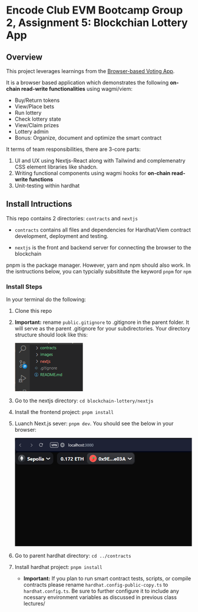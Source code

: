 # Encode Club EVM Bootcamp Group 2, Assignment 5: Blockchian Lottery App

## Overview

This project leverages learnings from the [Browser-based Voting App](https://github.com/codesport/erc20votes-part2). 


It is a browser based application which demonstrates the following **on-chain read-write functionalities** using wagmi/viem:

   * Buy/Return tokens
   * View/Place bets
   * Run lottery
   * Check lottery state
   * View/Claim prizes
   * Lottery admin
   * Bonus: Organize, document and optimize the smart contract

It terms of team responsibilities, there are 3-core parts:

1. UI and UX using Nextjs-React along with Tailwind and complemenatry CSS element libraries like shadcn.
2. Writing functional components using wagmi hooks for **on-chain read-write functions**
3. Unit-testing within hardhat 

## Install Intructions

This repo contains 2 directories: `contracts` and `nextjs`

* `contracts` contains all files and dependencies for Hardhat/Viem contract development, deployment and testing.

* `nextjs` is the front and backend server for connecting the browser to the blockchain

pnpm is the package manager. However, yarn and npm should also work. In the isntructions below, you can typcially subsititute the keyword `pnpm` for `npm`

### Install Steps
In your terminal do the following:

1. Clone this repo
2. **Important:**  rename `public.gitignore` to .gitignore in the parent folder. It will serve as the parent .gitignore for your subdirectories.  Your directory structure should look like this:
 
   ![directory top level](/images/toplevel-directory.png)

3. Go to the nextjs directory: `cd blockchain-lottery/nextjs`
4. Install the frontend project:  `pnpm install`
5. Luanch Next.js sever: `pnpm dev`.  You should see the below in your browser:

   ![directory top level](/images/version1.png)

6. Go to parent hardhat directory: `cd ../contracts`
7. Install hardhat project:  `pnpm install`
   - **Important:** If you plan to run smart contract tests, scripts, or compile contracts please rename `hardhat.config-public-copy.ts` to `hardhat.config.ts`.  Be sure to further configure it to include any ncessary environment variables as discussed in previous class lectures/



